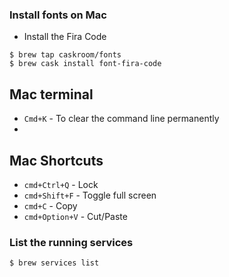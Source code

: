 ### Install fonts on Mac

- Install the Fira Code

```
$ brew tap caskroom/fonts
$ brew cask install font-fira-code
```

## Mac terminal

- `Cmd+K` - To clear the command line permanently
-


## Mac Shortcuts

- `cmd+Ctrl+Q` - Lock
- `cmd+Shift+F` - Toggle full screen
- `cmd+C` - Copy
- `cmd+Option+V` - Cut/Paste


### List the running services

```
$ brew services list
```
